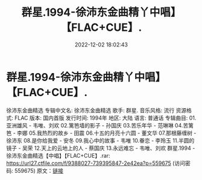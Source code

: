 ﻿---
title: 群星.1994-徐沛东金曲精丫中唱】【FLAC+CUE】.
date: 2022-12-02 18:02:43
categories: APE、FLAC、MP3
tags: 华语中文
---
# 群星.1994-徐沛东金曲精丫中唱】【FLAC+CUE】.

徐沛东金曲精选
专辑中文名: 徐沛东金曲精选
歌手: 群星.
音乐风格: 流行
资源格式: FLAC
版本: 国内首版
发行时间: 1994年
地区: 大陆
语言: 普通话
专辑曲目:
01.亚洲雄风 - 韦唯、刘欢
02.篱笆墙的影子 - 孙国庆
03.苦乐年华 - 范琳琳
04.苦篱笆 - 李娜
05.我热烈的故乡 - 田震
06.十五的月亮十六圆 - 董文华
07.那根藤缠树 - 徐沛东
08.是你给我爱 - 安冬
09.我心中的故事 - 韦唯
10.眷恋 - 李玲玉
11.半圆的镜子 - 吴荣
12.天上的云地上的人 - 蔡国庆
13.永远难忘 - 韦唯、刘欢
群星.1994 - 徐沛东金曲精选【中唱】【FLAC+CUE】.rar:
https://url27.ctfile.com/f/9388027-739395847-2e42ea?p=559675
(访问密码: 559675)
原文：[链接](https://blog.sina.com.cn/s/blog_1647c7e76010310eu.html)